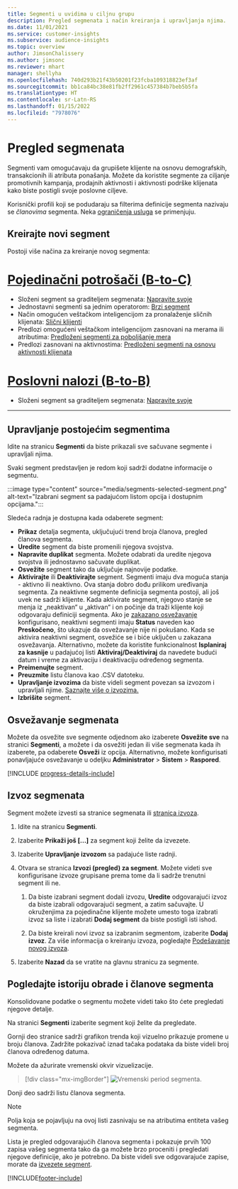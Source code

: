 ```yaml
---
title: Segmenti u uvidima u ciljnu grupu
description: Pregled segmenata i način kreiranja i upravljanja njima.
ms.date: 11/01/2021
ms.service: customer-insights
ms.subservice: audience-insights
ms.topic: overview
author: JimsonChalissery
ms.author: jimsonc
ms.reviewer: mhart
manager: shellyha
ms.openlocfilehash: 740d293b21f43b50201f23fcba109318823ef3af
ms.sourcegitcommit: bb1ca84bc38e81fb2ff2961c457384b7beb5b5fa
ms.translationtype: HT
ms.contentlocale: sr-Latn-RS
ms.lasthandoff: 01/15/2022
ms.locfileid: "7978076"
---
```

# <a name="segments-overview"></a>Pregled segmenata

Segmenti vam omogućavaju da grupišete klijente na osnovu demografskih, transakcionih ili atributa ponašanja. Možete da koristite segmente za ciljanje promotivnih kampanja, prodajnih aktivnosti i aktivnosti podrške klijenata kako biste postigli svoje poslovne ciljeve.

Korisnički profili koji se podudaraju sa filterima definicije segmenta nazivaju se *članovima* segmenta. Neka [ograničenja usluga](service-limits.md) se primenjuju.

## <a name="create-a-new-segment"></a>Kreirajte novi segment

Postoji više načina za kreiranje novog segmenta: 

# <a name="individual-consumers-b-to-c"></a>[Pojedinačni potrošači (B-to-C)](#tab/b2c)

- Složeni segment sa graditeljem segmenata: [Napravite svoje](segment-builder.md#create-a-new-segment) 
- Jednostavni segmenti sa jednim operatorom: [Brzi segment](segment-builder.md#quick-segments) 
- Način omogućen veštačkom inteligencijom za pronalaženje sličnih klijenata: [Slični klijenti](find-similar-customer-segments.md) 
- Predlozi omogućeni veštačkom inteligencijom zasnovani na merama ili atributima: [Predloženi segmenti za poboljšanje mera](suggested-segments.md) 
- Predlozi zasnovani na aktivnostima: [Predloženi segmenti na osnovu aktivnosti klijenata](suggested-segments-activity.md) 

# <a name="business-accounts-b-to-b"></a>[Poslovni nalozi (B-to-B)](#tab/b2b)

- Složeni segment sa graditeljem segmenata: [Napravite svoje](segment-builder.md#create-a-new-segment)

---

## <a name="manage-existing-segments"></a>Upravljanje postojećim segmentima

Idite na stranicu **Segmenti** da biste prikazali sve sačuvane segmente i upravljali njima.

Svaki segment predstavljen je redom koji sadrži dodatne informacije o segmentu.

:::image type="content" source="media/segments-selected-segment.png" alt-text="Izabrani segment sa padajućom listom opcija i dostupnim opcijama.":::

Sledeća radnja je dostupna kada odaberete segment:

- **Prikaz** detalja segmenta, uključujući trend broja članova, pregled članova segmenta.
- **Uredite** segment da biste promenili njegova svojstva.
- **Napravite duplikat** segmenta. Možete odabrati da uredite njegova svojstva ili jednostavno sačuvate duplikat.
- **Osvežite** segment tako da uključuje najnovije podatke.
- **Aktivirajte** ili **Deaktivirajte** segment. Segmenti imaju dva moguća stanja - aktivno ili neaktivno. Ova stanja dobro dođu prilikom uređivanja segmenta. Za neaktivne segmente definicija segmenta postoji, ali još uvek ne sadrži klijente. Kada aktivirate segment, njegovo stanje se menja iz „neaktivan“ u „aktivan“ i on počinje da traži klijente koji odgovaraju definiciji segmenta. Ako je [zakazano osvežavanje](system.md#schedule-tab) konfigurisano, neaktivni segmenti imaju **Status** naveden kao **Preskočeno**, što ukazuje da osvežavanje nije ni pokušano. Kada se aktivira neaktivni segment, osvežiće se i biće uključen u zakazana osvežavanja.
  Alternativno, možete da koristite funkcionalnost **Isplaniraj za kasnije** u padajućoj listi **Aktiviraj/Deaktiviraj** da navedete budući datum i vreme za aktivaciju i deaktivaciju određenog segmenta.
- **Preimenujte** segment.
- **Preuzmite** listu članova kao .CSV datoteku.
- **Upravljanje izvozima** da biste videli segment povezan sa izvozom i upravljali njime. [Saznajte više o izvozima.](export-destinations.md)
- **Izbrišite** segment.

## <a name="refresh-segments"></a>Osvežavanje segmenata

Možete da osvežite sve segmente odjednom ako izaberete **Osvežite sve** na stranici **Segmenti**, a možete i da osvežiti jedan ili više segmenata kada ih izaberete, pa odaberete **Osveži** iz opcija. Alternativno, možete konfigurisati ponavljajuće osvežavanje u odeljku **Administrator** > **Sistem** > **Raspored**.

[!INCLUDE [progress-details-include](../includes/progress-details-pane.md)]

## <a name="export-segments"></a>Izvoz segmenata

Segment možete izvesti sa stranice segmenata ili [stranica izvoza](export-destinations.md). 

1. Idite na stranicu **Segmenti**.

1. Izaberite **Prikaži još [...]** za segment koji želite da izvezete.

1. Izaberite **Upravljanje izvozom** sa padajuće liste radnji.

1. Otvara se stranica **Izvozi (pregled) za segment**. Možete videti sve konfigurisane izvoze grupisane prema tome da li sadrže trenutni segment ili ne.

   1. Da biste izabrani segment dodali izvozu, **Uredite** odgovarajući izvoz da biste izabrali odgovarajući segment, a zatim sačuvajte. U okruženjima za pojedinačne klijente možete umesto toga izabrati izvoz sa liste i izabrati **Dodaj segment** da biste postigli isti ishod.

   1. Da biste kreirali novi izvoz sa izabranim segmentom, izaberite **Dodaj izvoz**. Za više informacija o kreiranju izvoza, pogledajte [Podešavanje novog izvoza](export-destinations.md#set-up-a-new-export).

1. Izaberite **Nazad** da se vratite na glavnu stranicu za segmente.

## <a name="view-processing-history-and-segment-members"></a>Pogledajte istoriju obrade i članove segmenta

Konsolidovane podatke o segmentu možete videti tako što ćete pregledati njegove detalje.

Na stranici **Segmenti** izaberite segment koji želite da pregledate.

Gornji deo stranice sadrži grafikon trenda koji vizuelno prikazuje promene u broju članova. Zadržite pokazivač iznad tačaka podataka da biste videli broj članova određenog datuma.

Možete da ažurirate vremenski okvir vizuelizacije.

> [!div class="mx-imgBorder"]
> ![Vremenski period segmenta.](media/segment-time-range.png "Vremenski period segmenta")

Donji deo sadrži listu članova segmenta.

> [!NOTE]
> Polja koja se pojavljuju na ovoj listi zasnivaju se na atributima entiteta vašeg segmenta.
>
>Lista je pregled odgovarajućih članova segmenta i pokazuje prvih 100 zapisa vašeg segmenta tako da ga možete brzo proceniti i pregledati njegove definicije, ako je potrebno. Da biste videli sve odgovarajuće zapise, morate da [izvezete segment](export-destinations.md).


[!INCLUDE[footer-include](../includes/footer-banner.md)] 
